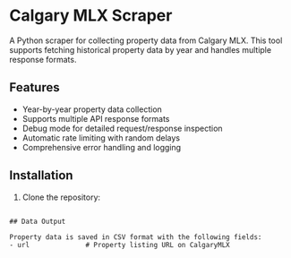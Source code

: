 # Calgary MLX Scraper

A Python scraper for collecting property data from Calgary MLX. This tool supports fetching historical property data by year and handles multiple response formats.

## Features

- Year-by-year property data collection
- Supports multiple API response formats
- Debug mode for detailed request/response inspection
- Automatic rate limiting with random delays
- Comprehensive error handling and logging

## Installation

1. Clone the repository:
```

## Data Output

Property data is saved in CSV format with the following fields:
- url              # Property listing URL on CalgaryMLX
